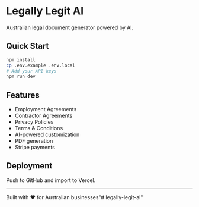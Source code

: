 # Legally Legit AI

Australian legal document generator powered by AI.

## Quick Start

```bash
npm install
cp .env.example .env.local
# Add your API keys
npm run dev
```

## Features

- Employment Agreements
- Contractor Agreements  
- Privacy Policies
- Terms & Conditions
- AI-powered customization
- PDF generation
- Stripe payments

## Deployment

Push to GitHub and import to Vercel.

---

Built with ❤️ for Australian businesses"# legally-legit-ai" 
